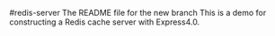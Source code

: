 
#redis-server
The README file for the new branch
This is a demo for constructing a Redis cache server with Express4.0.

